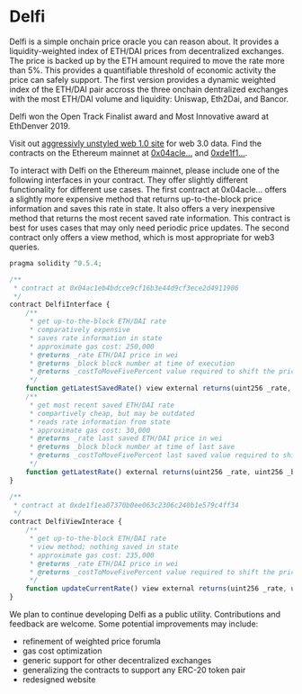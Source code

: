 # Delfi
Delfi is a simple onchain price oracle you can reason about. It provides a liquidity-weighted index of ETH/DAI prices from decentralized exchanges. The price is backed up by the ETH amount required to move the rate more than 5%. This provides a quantifiable threshold of economic activity the price can safely support. The first version provides a dynamic weighted index of the ETH/DAI pair accross the three onchain dentralized exchanges with the most ETH/DAI volume and liquidity: Uniswap, Eth2Dai, and Bancor.

Delfi won the Open Track Finalist award and Most Innovative award at EthDenver 2019. 

Visit out [aggressivly unstyled web 1.0 site](https://delfi.surge.sh/) for web 3.0 data. Find the contracts on the Ethereum mainnet at [0x04acle...](https://etherscan.io/address/0x04ac1eb4bdcce9cf16b3e44d9cf3ece2d4911906#code) and [0xde1f1...](https://etherscan.io/address/0xde1f1ea07370b0ee063c2306c240b1e579c4ff34#code).

To interact with Delfi on the Ethereum mainnet, please include one of the following interfaces in your contract. They offer slightly different functionality for different use cases. The first contract at 0x04acle... offers a slightly more expensive method that returns up-to-the-block price information and saves this rate in state. It also offers a very inexpensive method that returns the most recent saved rate information. This contract is best for uses cases that may only need periodic price updates. The second contract only offers a view method, which is most appropriate for web3 queries.

```javascript
pragma solidity ^0.5.4;

/**
 * contract at 0x04ac1eb4bdcce9cf16b3e44d9cf3ece2d4911906
 */
contract DelfiInterface {
	/**
	 * get up-to-the-block ETH/DAI rate
	 * comparatively expensive
	 * saves rate information in state
	 * approximate gas cost: 250,000
	 * @returns _rate ETH/DAI price in wei
	 * @returns _block block number at time of execution
	 * @returns _costToMoveFivePercent value required to shift the price 5% in wei
	 */
	function getLatestSavedRate() view external returns(uint256 _rate, uint256 _block, uint256 _costToMoveFivePercent) {}
	/**
	 * get most recent saved ETH/DAI rate
	 * compartively cheap, but may be outdated
	 * reads rate information from state
	 * approximate gas cost: 30,000
	 * @returns _rate last saved ETH/DAI price in wei
	 * @returns _block block number at time of last save
	 * @returns _costToMoveFivePercent last saved value required to shift the price 5% in wei
	 */
	function getLatestRate() external returns(uint256 _rate, uint256 _block, uint256 _costToMoveFivePercent) {}
}

/**
 * contract at 0xde1f1ea07370b0ee063c2306c240b1e579c4ff34
 */
contract DelfiViewInterace {
	/**
	 * get up-to-the-block ETH/DAI rate
	 * view method; nothing saved in state
	 * approximate gas cost: 235,000
	 * @returns _rate ETH/DAI price in wei
	 * @returns _costToMoveFivePercent value required to shift the price 5% in wei
	 */
	function updateCurrentRate() view external returns(uint256 _rate, uint256 _costToMoveFivePercent) {}
}
```

We plan to continue developing Delfi as a public utility. Contributions and feedback are welcome. Some potential improvements may include:
* refinement of weighted price forumla
* gas cost optimization
* generic support for other decentralized exchanges
* generalizing the contracts to support any ERC-20 token pair
* redesigned website
